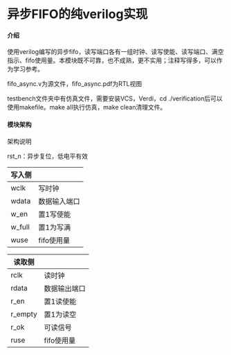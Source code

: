 # 异步FIFO的纯verilog实现

#### 介绍
使用verilog编写的异步fifo，读写端口各有一组时钟、读写使能、读写端口、满空指示、fifo使用量。本模块既不可靠，也不成熟，更不实用；注释写得多，可以作为学习参考。

fifo_async.v为源文件，fifo_async.pdf为RTL视图

testbench文件夹中有仿真文件，需要安装VCS，Verdi，cd ./verification后可以使用makefile。make all执行仿真，make clean清理文件。
#### 模块架构
架构说明

rst_n：异步复位，低电平有效

| 写入侧     |         |
|---------|---------|
| wclk   | 写时钟     |
| wdata    | 数据输入端口  |
| w_en  | 置1写使能   |
| w_full  | 置1为写满   |
| wuse | fifo使用量 |

| 读取侧     |         |
|---------|---------|
| rclk   | 读时钟     |
| rdata    | 数据输出端口  |
| r_en   | 置1读使能   |
| r_empty | 置1为读空   |
| r_ok   | 可读信号   |
| ruse | fifo使用量 |




